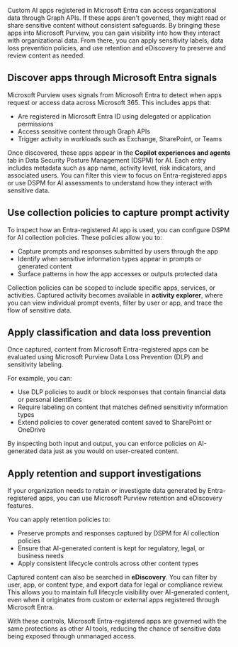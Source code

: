 Custom AI apps registered in Microsoft Entra can access organizational data through Graph APIs. If these apps aren't governed, they might read or share sensitive content without consistent safeguards. By bringing these apps into Microsoft Purview, you can gain visibility into how they interact with organizational data. From there, you can apply sensitivity labels, data loss prevention policies, and use retention and eDiscovery to preserve and review content as needed.

## Discover apps through Microsoft Entra signals

Microsoft Purview uses signals from Microsoft Entra to detect when apps request or access data across Microsoft 365. This includes apps that:

- Are registered in Microsoft Entra ID using delegated or application permissions
- Access sensitive content through Graph APIs
- Trigger activity in workloads such as Exchange, SharePoint, or Teams

Once discovered, these apps appear in the **Copilot experiences and agents** tab in Data Security Posture Management (DSPM) for AI. Each entry includes metadata such as app name, activity level, risk indicators, and associated users. You can filter this view to focus on Entra-registered apps or use DSPM for AI assessments to understand how they interact with sensitive data.

## Use collection policies to capture prompt activity

To inspect how an Entra-registered AI app is used, you can configure DSPM for AI collection policies. These policies allow you to:

- Capture prompts and responses submitted by users through the app
- Identify when sensitive information types appear in prompts or generated content
- Surface patterns in how the app accesses or outputs protected data

Collection policies can be scoped to include specific apps, services, or activities. Captured activity becomes available in **activity explorer**, where you can view individual prompt events, filter by user or app, and trace the flow of sensitive data.

## Apply classification and data loss prevention

Once captured, content from Microsoft Entra-registered apps can be evaluated using Microsoft Purview Data Loss Prevention (DLP) and sensitivity labeling.

For example, you can:

- Use DLP policies to audit or block responses that contain financial data or personal identifiers
- Require labeling on content that matches defined sensitivity information types
- Extend policies to cover generated content saved to SharePoint or OneDrive

By inspecting both input and output, you can enforce policies on AI-generated data just as you would on user-created content.

## Apply retention and support investigations

If your organization needs to retain or investigate data generated by Entra-registered apps, you can use Microsoft Purview retention and eDiscovery features.

You can apply retention policies to:

- Preserve prompts and responses captured by DSPM for AI collection policies
- Ensure that AI-generated content is kept for regulatory, legal, or business needs
- Apply consistent lifecycle controls across other content types

Captured content can also be searched in **eDiscovery**. You can filter by user, app, or content type, and export data for legal or compliance review. This allows you to maintain full lifecycle visibility over AI-generated content, even when it originates from custom or external apps registered through Microsoft Entra.

With these controls, Microsoft Entra-registered apps are governed with the same protections as other AI tools, reducing the chance of sensitive data being exposed through unmanaged access.
